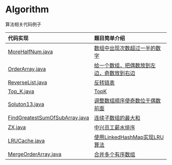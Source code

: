# Algorithm
算法相关代码例子

| 代码实现                                                     | 题目简单介绍                                                 |
| :----------------------------------------------------------- | :----------------------------------------------------------- |
| [MoreHalfNum.java](https://github.com/Hollake/Algorithm/blob/master/MoreHalfNum.java) | [数组中出现次数超过一半的数字](https://github.com/Hollake/Algorithm/commit/f05c5e7401ac1261ee12fce901e10c1dcf4b7c78) |
| [OrderArray.java](https://github.com/Hollake/Algorithm/blob/master/OrderArray.java) | [给一个数组，把偶数放到左边，奇数放到右边](https://github.com/Hollake/Algorithm/commit/0b58bbf2b6583e337adcbc6f0f71b2fc85c4a66f) |
| [ReverseList.java](https://github.com/Hollake/Algorithm/blob/master/ReverseList.java) | [反转链表](https://github.com/Hollake/Algorithm/commit/829e044e3fa65fed7ec62f441f66f72017367f53) |
| [Top_K.java](https://github.com/Hollake/Algorithm/blob/master/Top_K.java) | [TopK](https://github.com/Hollake/Algorithm/commit/2aaab589779c769e8c40050e997d7198c2327049) |
| [Soluton13.java](https://github.com/Hollake/Algorithm/blob/master/Soluton13.java) | [调整数组顺序使奇数位于偶数前面](https://github.com/Hollake/Algorithm/commit/835160b9d1e145612bc2d91b5f8cf780800c7620) |
| [FindGreatestSumOfSubArray.java](https://github.com/Hollake/Algorithm/blob/master/FindGreatestSumOfSubArray.java) | [连续子数组的最大和](https://github.com/Hollake/Algorithm/commit/ea4ad67256e2584a265589bb7fd746fb571346e3) |
| [ZX.java](https://github.com/Hollake/Algorithm/blob/master/ZX.java) | [中兴员工薪水排序](https://github.com/Hollake/Algorithm/commit/682ac76b050a9f61d2e52b518858ac8438dc9bd0) |
| [LRUCache.java](https://github.com/Hollake/Algorithm/blob/master/LRUCache.java) | [使用LinkedHashMap实现LRU算法](https://github.com/Hollake/Algorithm/commit/495d735c0c840f5d56121bd19009b3b6a9fa7e8c) |
| [MergeOrderArray.java](https://github.com/Hollake/Algorithm/blob/master/MergeOrderArray.java) | [合并多个有序数组](https://github.com/Hollake/Algorithm/commit/31eca4c3716bc3a46d0c4fc36b1f24dc88e8732f) |

